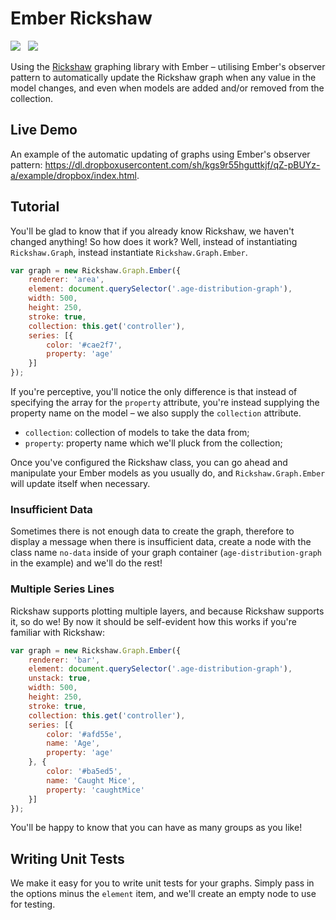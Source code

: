 Ember Rickshaw
================

<img src="https://travis-ci.org/Wildhoney/EmberRickshaw.png?branch=master" />
&nbsp;
<img src="https://badge.fury.io/js/ember-rickshaw.png" />

Using the <a href="http://code.shutterstock.com/rickshaw/" target="_blank">Rickshaw</a> graphing library with Ember &ndash; utilising Ember's observer pattern to automatically update the Rickshaw graph when any value in the model changes, and even when models are added and/or removed from the collection.

Live Demo
----------------

An example of the automatic updating of graphs using Ember's observer pattern: https://dl.dropboxusercontent.com/sh/kgs9r55hguttkjf/qZ-pBUYz-a/example/dropbox/index.html.

Tutorial
----------------

You'll be glad to know that if you already know Rickshaw, we haven't changed anything! So how does it work? Well, instead of instantiating `Rickshaw.Graph`, instead instantiate `Rickshaw.Graph.Ember`.

```javascript
var graph = new Rickshaw.Graph.Ember({
    renderer: 'area',
    element: document.querySelector('.age-distribution-graph'),
    width: 500,
    height: 250,
    stroke: true,
    collection: this.get('controller'),
    series: [{
        color: '#cae2f7',
        property: 'age'
    }]
});
```

If you're perceptive, you'll notice the only difference is that instead of specifying the array for the `property` attribute, you're instead supplying the property name on the model &ndash; we also supply the `collection` attribute.

* `collection`: collection of models to take the data from;
* `property`: property name which we'll pluck from the collection;

Once you've configured the Rickshaw class, you can go ahead and manipulate your Ember models as you usually do, and `Rickshaw.Graph.Ember` will update itself when necessary.

<h3>Insufficient Data</h3>

Sometimes there is not enough data to create the graph, therefore to display a message when there is insufficient data, create a node with the class name `no-data` inside of your graph container (`age-distribution-graph` in the example) and we'll do the rest!

<h3>Multiple Series Lines</h3>

Rickshaw supports plotting multiple layers, and because Rickshaw supports it, so do we! By now it should be self-evident how this works if you're familiar with Rickshaw:

```javascript
var graph = new Rickshaw.Graph.Ember({
    renderer: 'bar',
    element: document.querySelector('.age-distribution-graph'),
    unstack: true,
    width: 500,
    height: 250,
    stroke: true,
    collection: this.get('controller'),
    series: [{
        color: '#afd55e',
        name: 'Age',
        property: 'age'
    }, {
        color: '#ba5ed5',
        name: 'Caught Mice',
        property: 'caughtMice'
    }]
});
```

You'll be happy to know that you can have as many groups as you like!

Writing Unit Tests
----------------

We make it easy for you to write unit tests for your graphs. Simply pass in the options minus the `element` item, and we'll create an empty node to use for testing.